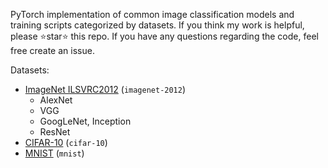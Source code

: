 PyTorch implementation of common image classification models and training scripts categorized by datasets. If you think my work is helpful, please ⭐star⭐ this repo. If you have any questions regarding the code, feel free create an issue.

Datasets:

- [ImageNet ILSVRC2012](http://www.image-net.org/challenges/LSVRC/2012/) (`imagenet-2012`)
    * AlexNet
    * VGG
    * GoogLeNet, Inception
    * ResNet
- [CIFAR-10](https://www.cs.toronto.edu/~kriz/cifar.html) (`cifar-10`)
- [MNIST](http://yann.lecun.com/exdb/mnist/) (`mnist`)